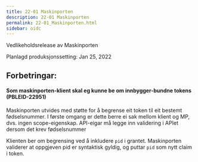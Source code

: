 ```yaml
---
title: 22-01 Maskinporten
description: 22-01 Maskinporten
permalink: 22-01_Maskinporten.html
sidebar: oidc
---
```



Vedlikeholdsrelease av Maskinporten



Planlagd produksjonssetting: Jan 25, 2022

## Forbetringar:

#### Som maskinporten-klient skal eg kunne be om innbygger-bundne tokens (PBLEID-22951)

Maskinporten utvides med støtte for å begrense eit token til eit bestemt fødselsnummer.
I første omgang er dette berre ei sak mellom klient og MP,  dvs. ingen scope-eigenskap.  API-eigar må legge inn validering i APIet dersom det krev fødselsnummer

Klienten ber om begrensing ved å inkludere `pid` i grantet.
Maskinporten validerer at oppgjeven pid er syntaktisk gyldig, og puttar `pid` som nytt claim i token.


